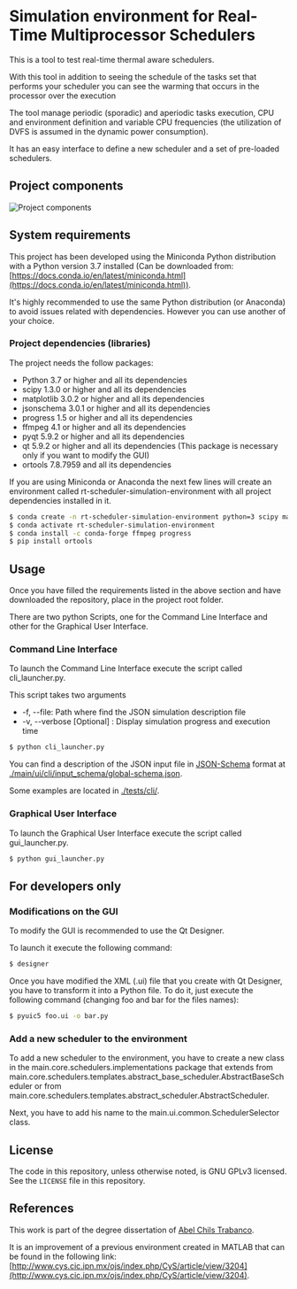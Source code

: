 # Simulation environment for Real-Time Multiprocessor Schedulers

This is a tool to test real-time thermal aware schedulers.

With this tool in addition to seeing the schedule of the tasks set that performs your scheduler
you can see the warming that occurs in the processor over the execution

The tool manage periodic (sporadic) and aperiodic tasks execution, CPU and 
environment definition and variable CPU frequencies (the utilization of DVFS is assumed in the dynamic power consumption). 

It has an easy interface to define a new scheduler and a set of pre-loaded schedulers.

## Project components
![Project components](./doc/diagrams/basic_components/SimulatorComponents.png)

## System requirements
This project has been developed using the Miniconda Python distribution with a Python version 3.7 installed (Can be downloaded from: [https://docs.conda.io/en/latest/miniconda.html](https://docs.conda.io/en/latest/miniconda.html)).

It's highly recommended to use the same Python distribution (or Anaconda) to avoid issues related with dependencies. However you can use another of your choice.

### Project dependencies (libraries)
The project needs the follow packages:

- Python 3.7 or higher and all its dependencies
- scipy 1.3.0 or higher and all its dependencies
- matplotlib 3.0.2 or higher and all its dependencies
- jsonschema 3.0.1 or higher and all its dependencies
- progress 1.5 or higher and all its dependencies
- ffmpeg 4.1 or higher and all its dependencies
- pyqt 5.9.2 or higher and all its dependencies
- qt 5.9.2 or higher and all its dependencies (This package is necessary only if you want to modify the GUI)
- ortools 7.8.7959 and all its dependencies

If you are using Miniconda or Anaconda the next few lines will create an environment called rt-scheduler-simulation-environment with all project dependencies installed in it.

```bash
$ conda create -n rt-scheduler-simulation-environment python=3 scipy matplotlib jsonschema pyqt qt
$ conda activate rt-scheduler-simulation-environment
$ conda install -c conda-forge ffmpeg progress
$ pip install ortools
```

## Usage
Once you have filled the requirements listed in the above section and have downloaded the repository, place in the project root folder.

There are two python Scripts, one for the Command Line Interface and other for the Graphical User Interface.

### Command Line Interface
To launch the Command Line Interface execute the script called cli_launcher.py.

This script takes two arguments
- -f, --file: Path where find the JSON simulation description file
- -v, --verbose \[Optional\] : Display simulation progress and execution time

```bash
$ python cli_launcher.py
```

You can find a description of the JSON input file in [JSON-Schema](https://json-schema.org/) format at [./main/ui/cli/input_schema/global-schema.json](tertimuss_cli/input_schema/global-schema.json).

Some examples are located in [./tests/cli/](./tests/cli).

### Graphical User Interface
To launch the Graphical User Interface execute the script called gui_launcher.py.

```bash
$ python gui_launcher.py
```

## For developers only
### Modifications on the GUI
To modify the GUI is recommended to use the Qt Designer.

To launch it execute the following command:
```bash
$ designer
```

Once you have modified the XML (.ui) file that you create with Qt Designer, you have to transform it into a Python file.
To do it, just execute the following command (changing foo and bar for the files names):

```bash
$ pyuic5 foo.ui -o bar.py
```

### Add a new scheduler to the environment
To add a new scheduler to the environment, you have to create a new class in the main.core.schedulers.implementations package that extends from main.core.schedulers.templates.abstract_base_scheduler.AbstractBaseScheduler or from main.core.schedulers.templates.abstract_scheduler.AbstractScheduler.

Next, you have to add his name to the main.ui.common.SchedulerSelector class.

## License
The code in this repository, unless otherwise noted, is GNU GPLv3 licensed. See the `LICENSE` file in this repository.

## References
This work is part of the degree dissertation of [Abel Chils Trabanco](https://github.com/AbelChT/).

It is an improvement of a previous environment created in MATLAB that can be found in the following link:
[http://www.cys.cic.ipn.mx/ojs/index.php/CyS/article/view/3204](http://www.cys.cic.ipn.mx/ojs/index.php/CyS/article/view/3204).
